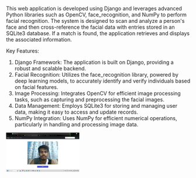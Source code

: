 This web application is developed using Django and leverages advanced Python libraries such as OpenCV, face_recognition, and NumPy to perform facial recognition. The system is designed to scan and analyze a person's face and then cross-reference the facial data with entries stored in an SQLite3 database. If a match is found, the application retrieves and displays the associated information.

Key Features:

1. Django Framework: The application is built on Django, providing a robust and scalable backend.
2. Facial Recognition: Utilizes the face_recognition library, powered by deep learning models, to accurately identify and verify individuals based on facial features.
3. Image Processing: Integrates OpenCV for efficient image processing tasks, such as capturing and preprocessing the facial images.
4. Data Management: Employs SQLite3 for storing and managing user data, making it easy to access and update records.
5. NumPy Integration: Uses NumPy for efficient numerical operations, particularly in handling and processing image data.

<img src="media/Home.png" alt="Alt text" width="200"/>
